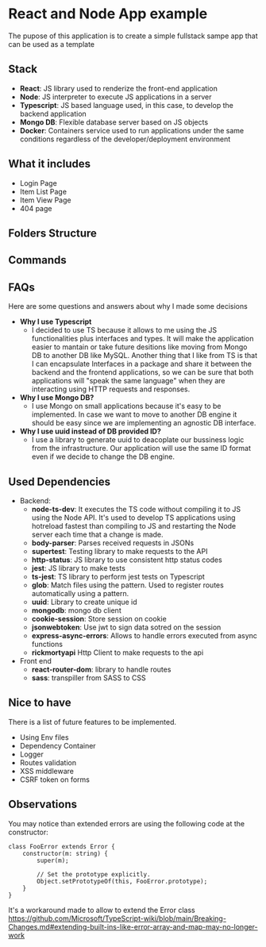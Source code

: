 # React and Node App example

The pupose of this application is to create a simple fullstack sampe app that can be used as a template

## Stack

- **React**: JS library used to renderize the front-end application
- **Node**: JS interpreter to execute JS applications in a server
- **Typescript**: JS based language used, in this case, to develop the backend application
- **Mongo DB**: Flexible database server based on JS objects
- **Docker**: Containers service used to run applications under the same conditions regardless of the developer/deployment environment

## What it includes

- Login Page
- Item List Page
- Item View Page
- 404 page

## Folders Structure

## Commands

## FAQs

Here are some questions and answers about why I made some decisions

- **Why I use Typescript**
  - I decided to use TS because it allows to me using the JS functionalities plus interfaces and types. It will make the application easier to mantain or take future desitions like moving from Mongo DB to another DB like MySQL. Another thing that I like from TS is that I can encapsulate Interfaces in a package and share it between the backend and the frontend applications, so we can be sure that both applications will "speak the same language" when they are interacting using HTTP requests and responses.
- **Why I use Mongo DB?**
  - I use Mongo on small applications because it's easy to be implemented. In case we want to move to another DB engine it should be easy since we are implementing an agnostic DB interface.
- **Why I use uuid instead of DB provided ID?**
  - I use a library to generate uuid to deacoplate our bussiness logic from the infrastructure. Our application will use the same ID format even if we decide to change the DB engine.

## Used Dependencies

- Backend:
  - **node-ts-dev**: It executes the TS code without compiling it to JS using the Node API. It's used to develop TS applications using hotreload fastest than compiling to JS and restarting the Node server each time that a change is made.
  - **body-parser**: Parses received requests in JSONs
  - **supertest**: Testing library to make requests to the API
  - **http-status**: JS library to use consistent http status codes
  - **jest**: JS library to make tests
  - **ts-jest**: TS library to perform jest tests on Typescript
  - **glob**: Match files using the pattern. Used to register routes automatically using a pattern.
  - **uuid**: Library to create unique id
  - **mongodb**: mongo db client
  - **cookie-session**: Store session on cookie
  - **jsonwebtoken**: Use jwt to sign data sotred on the session
  - **express-async-errors**: Allows to handle errors executed from async functions
  - **rickmortyapi** Http Client to make requests to the api
- Front end
  - **react-router-dom**: library to handle routes
  - **sass**: transpiller from SASS to CSS

## Nice to have

There is a list of future features to be implemented.

- Using Env files
- Dependency Container
- Logger
- Routes validation
- XSS middleware
- CSRF token on forms

## Observations

You may notice than extended errors are using the following code at the constructor:

```
class FooError extends Error {
    constructor(m: string) {
        super(m);

        // Set the prototype explicitly.
        Object.setPrototypeOf(this, FooError.prototype);
    }
}
```

It's a workaround made to allow to extend the Error class https://github.com/Microsoft/TypeScript-wiki/blob/main/Breaking-Changes.md#extending-built-ins-like-error-array-and-map-may-no-longer-work
